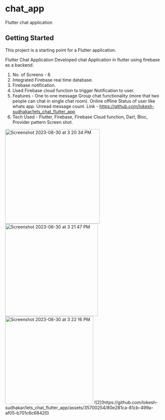 # chat_app

Flutter chat application

## Getting Started

This project is a starting point for a Flutter application.

Flutter Chat Application
Developed chat Application in flutter using firebase as a backend.
1. No. of Screens - 6
2. Integrated Firebase real time database.
3. Firebase notification.
4. Used Firebase cloud function to trigger Notification to user.
5. Features -
One to one message
Group chat functionality (more that two people can chat in single chat room).
Online offline Status of user like whats app.
Unread message count.
Link - https://github.com/lokesh-sudhakar/lets_chat_flutter_app
6. Tech Used - Flutter, Firebase, Firebase Cloud function, Dart, Bloc, Provider pattern
Screen shot. 
<img width="304" alt="Screenshot 2023-08-30 at 3 20 34 PM" src="https://github.com/lokesh-sudhakar/lets_chat_flutter_app/assets/35700254/dc3680a4-cf50-439b-b1d9-7ab52fd8103f">

<img width="298" alt="Screenshot 2023-08-30 at 3 21 47 PM" src="https://github.com/lokesh-sudhakar/lets_chat_flutter_app/assets/35700254/08947730-6b83-4b53-bc47-a691f32912ab">
<img width="283" alt="Screenshot 2023-08-30 at 3 22 16 PM" src="https://github.com/lokesh-sudhakar/lets_chat_flutter_app/assets/35700254/2ea760c3-1c3f-4940-81b2-8e5f3f17f45d">
![2](https://github.com/lokesh-sudhakar/lets_chat_flutter_app/assets/35700254/80e281ca-81cb-499a-af05-b701c6c68420)

